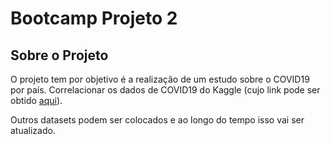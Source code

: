 # Bootcamp Projeto 2

## Sobre o Projeto

O projeto tem por objetivo é a realização de um estudo sobre o COVID19 por país. Correlacionar os dados de COVID19 do Kaggle (cujo link pode ser obtido [aqui](https://www.kaggle.com/datasets/imdevskp/corona-virus-report?resource=download)).

Outros datasets podem ser colocados e ao longo do tempo isso vai ser atualizado.
